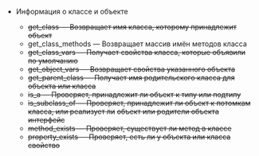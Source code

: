 -   Информация о классе и объекте

    -   ~~get_class — Возвращает имя класса, которому принадлежит объект~~
    -   get_class_methods — Возвращает массив имён методов класса
    -   ~~get_class_vars — Получает свойства класса, которые объявили по умолчанию~~
    -   ~~get_object_vars — Возвращает свойства указанного объекта~~
    -   ~~get_parent_class — Получает имя родительского класса для объекта или класса~~
    -   ~~is_a — Проверяет, принадлежит ли объект к типу или подтипу~~
    -   ~~is_subclass_of — Проверяет, принадлежит ли объект к потомкам класса, или реализует ли~~
        ~~объект или родители объекта интерфейс~~
    -   ~~method_exists — Проверяет, существует ли метод в классе~~
    -   ~~property_exists — Проверяет, есть ли у объекта или класса свойство~~
